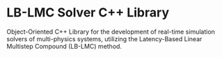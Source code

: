 # LB-LMC Solver C++ Library

Object-Oriented C++ Library for the development of real-time simulation solvers of multi-physics systems, utilizing the Latency-Based Linear Multistep Compound (LB-LMC) method.
